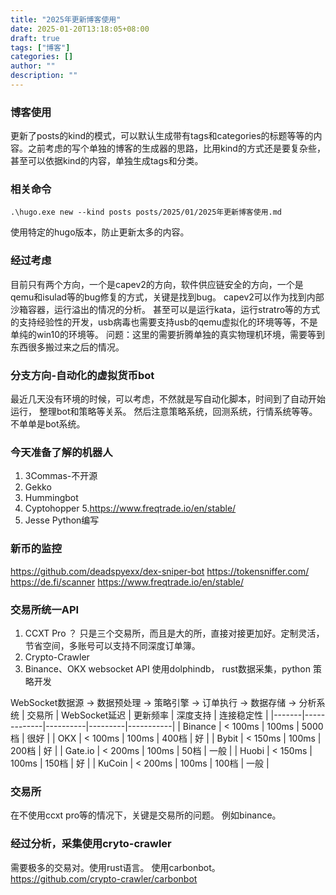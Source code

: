 ```yaml
---
title: "2025年更新博客使用"
date: 2025-01-20T13:18:05+08:00
draft: true
tags: ["博客"]
categories: []
author: ""
description: ""
--- 
```


### 博客使用

更新了posts的kind的模式，可以默认生成带有tags和categories的标题等等的内容。之前考虑的写个单独的博客的生成器的思路，比用kind的方式还是要复杂些，甚至可以依据kind的内容，单独生成tags和分类。

### 相关命令

```
.\hugo.exe new --kind posts posts/2025/01/2025年更新博客使用.md
```

使用特定的hugo版本，防止更新太多的内容。

### 经过考虑
目前只有两个方向，一个是capev2的方向，软件供应链安全的方向，一个是qemu和isulad等的bug修复的方式，关键是找到bug。
capev2可以作为找到内部沙箱容器，运行溢出的情况的分析。
甚至可以是运行kata，运行stratro等的方式的支持经验性的开发，usb病毒也需要支持usb的qemu虚拟化的环境等等，不是单纯的win10的环境等。
问题：这里的需要折腾单独的真实物理机环境，需要等到东西很多搬过来之后的情况。

### 分支方向-自动化的虚拟货币bot
最近几天没有环境的时候，可以考虑，不然就是写自动化脚本，时间到了自动开始运行，
整理bot和策略等关系。
然后注意策略系统，回测系统，行情系统等等。不单单是bot系统。

### 今天准备了解的机器人
1. 3Commas-不开源
2. Gekko
3. Hummingbot
4. Cyptohopper
5.https://www.freqtrade.io/en/stable/
6. Jesse  Python编写

### 新币的监控
https://github.com/deadspyexx/dex-sniper-bot
https://tokensniffer.com/
https://de.fi/scanner
https://www.freqtrade.io/en/stable/

### 交易所统一API
1. CCXT Pro ？ 只是三个交易所，而且是大的所，直接对接更加好。定制灵活，节省空间，多账号可以支持不同深度订单簿。
2. Crypto-Crawler
3. Binance、OKX websocket API
使用dolphindb，  rust数据采集，python 策略开发

WebSocket数据源 -> 数据预处理 -> 策略引擎 -> 订单执行
                -> 数据存储   -> 分析系统
| 交易所 | WebSocket延迟 | 更新频率 | 深度支持 | 连接稳定性 |
|-------|-------------|----------|---------|-----------|
| Binance | < 100ms | 100ms | 5000档 | 很好 |
| OKX | < 100ms | 100ms | 400档 | 好 |
| Bybit | < 150ms | 100ms | 200档 | 好 |
| Gate.io | < 200ms | 100ms | 50档 | 一般 |
| Huobi | < 150ms | 100ms | 150档 | 好 |
| KuCoin | < 200ms | 100ms | 100档 | 一般 |


### 交易所
在不使用ccxt pro等的情况下，关键是交易所的问题。
例如binance。

### 经过分析，采集使用cryto-crawler
需要极多的交易对。使用rust语言。
使用carbonbot。https://github.com/crypto-crawler/carbonbot




